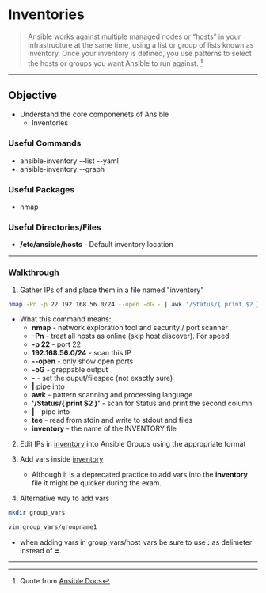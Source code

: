 # Inventories

> Ansible works against multiple managed nodes or “hosts” in your infrastructure at the same time, using a list or group of lists known as inventory. Once your inventory is defined, you use patterns to select the hosts or groups you want Ansible to run against. [^inventory]

---

## Objective
- Understand the core componenets of Ansible
	- Inventories


### Useful Commands

* ansible-inventory --list --yaml
* ansible-inventory --graph


### Useful Packages
* nmap

### Useful Directories/Files
* **/etc/ansible/hosts** - Default inventory location

---

### Walkthrough

1. Gather IPs of and place them in a file named "inventory"

```zsh
nmap -Pn -p 22 192.168.56.0/24 --open -oG - | awk '/Status/{ print $2 }' | tee inventory
```
- What this command means:
	- **nmap** - network exploration tool and security / port scanner
	- **-Pn** - treat all hosts as online (skip host discover). For speed
	- **-p 22** - port 22
	- **192.168.56.0/24** - scan this IP
	- **--open** - only show open ports
	- **-oG** - greppable output
	- **-** - set the ouput/filespec (not exactly sure)
	- **|** pipe into
	- **awk** - pattern scanning and processing language
	- **'/Status/{ print $2 }'** - scan for Status and print the second column
	- **|** - pipe into
	- **tee** - read from stdin and write to stdout and files
	- **inventory** - the name of the INVENTORY file

2. Edit IPs in [inventory](inventory) into Ansible Groups using the appropriate format


3. Add vars inside [inventory](inventory)
	- Although it is a deprecated practice to add vars into the **inventory** file it might be quicker during the exam.


4. Alternative way to add vars

```zsh
mkdir group_vars
```

```zsh
vim group_vars/groupname1
```
* when adding vars in group_vars/host_vars be sure to use ***:*** as delimeter instead of ***=***.



---
[^inventory]: Quote from [Ansible Docs](https://docs.ansible.com/ansible/latest/user_guide/intro_inventory.html)

